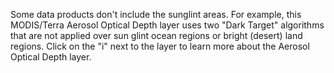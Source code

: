<p>Some data products don't include the sunglint areas. For example, this MODIS/Terra Aerosol Optical Depth layer uses two "Dark Target" algorithms that are not applied over sun glint ocean regions or bright (desert) land regions. Click on the "i" next to the layer to learn more about the Aerosol Optical Depth layer.</p>
